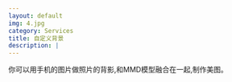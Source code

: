 ```yaml
---
layout: default
img: 4.jpg
category: Services
title: 自定义背景
description: |
---
```

你可以用手机的图片做照片的背影,和MMD模型融合在一起,制作美图。